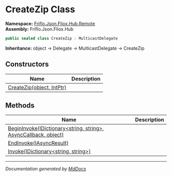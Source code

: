 ﻿<!--  
  <auto-generated>   
    The contents of this file were generated by a tool.  
    Changes to this file may be list if the file is regenerated  
  </auto-generated>   
-->

# CreateZip Class

**Namespace:** [Friflo.Json.Fliox.Hub.Remote](../index.md)  
**Assembly:** Friflo.Json.Fliox.Hub

```csharp
public sealed class CreateZip : MulticastDelegate
```

**Inheritance:** object → Delegate → MulticastDelegate → CreateZip

## Constructors

| Name                                               | Description |
| -------------------------------------------------- | ----------- |
| [CreateZip(object, IntPtr)](constructors/index.md) |             |

## Methods

| Name                                                                                        | Description |
| ------------------------------------------------------------------------------------------- | ----------- |
| [BeginInvoke(IDictionary\<string, string\>, AsyncCallback, object)](methods/BeginInvoke.md) |             |
| [EndInvoke(IAsyncResult)](methods/EndInvoke.md)                                             |             |
| [Invoke(IDictionary\<string, string\>)](methods/Invoke.md)                                  |             |

___

*Documentation generated by [MdDocs](https://github.com/ap0llo/mddocs)*
